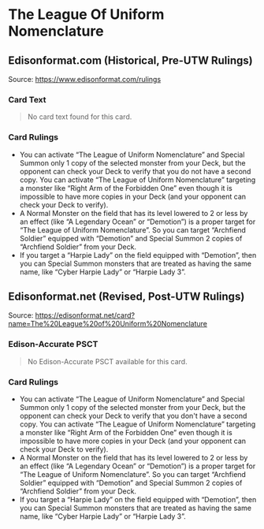 # The League Of Uniform Nomenclature

## Edisonformat.com (Historical, Pre-UTW Rulings)

Source: https://www.edisonformat.com/rulings

### Card Text

> No card text found for this card.

### Card Rulings

*   You can activate “The League of Uniform Nomenclature” and Special Summon only 1 copy of the selected monster from your Deck, but the opponent can check your Deck to verify that you do not have a second copy. You can activate “The League of Uniform Nomenclature” targeting a monster like “Right Arm of the Forbidden One” even though it is impossible to have more copies in your Deck (and your opponent can check your Deck to verify).
*   A Normal Monster on the field that has its level lowered to 2 or less by an effect (like “A Legendary Ocean” or “Demotion”) is a proper target for “The League of Uniform Nomenclature”. So you can target “Archfiend Soldier” equipped with “Demotion” and Special Summon 2 copies of “Archfiend Soldier” from your Deck.
*   If you target a “Harpie Lady” on the field equipped with “Demotion”, then you can Special Summon monsters that are treated as having the same name, like “Cyber Harpie Lady” or “Harpie Lady 3”.

## Edisonformat.net (Revised, Post-UTW Rulings)

Source: https://edisonformat.net/card?name=The%20League%20of%20Uniform%20Nomenclature

### Edison-Accurate PSCT

> No Edison-Accurate PSCT available for this card.

### Card Rulings

*   You can activate “The League of Uniform Nomenclature” and Special Summon only 1 copy of the selected monster from your Deck, but the opponent can check your Deck to verify that you don't have a second copy. You can activate “The League of Uniform Nomenclature” targeting a monster like “Right Arm of the Forbidden One” even though it is impossible to have more copies in your Deck (and your opponent can check your Deck to verify).
*   A Normal Monster on the field that has its level lowered to 2 or less by an effect (like “A Legendary Ocean” or “Demotion”) is a proper target for “The League of Uniform Nomenclature”. So you can target “Archfiend Soldier” equipped with “Demotion” and Special Summon 2 copies of “Archfiend Soldier” from your Deck.
*   If you target a “Harpie Lady” on the field equipped with “Demotion”, then you can Special Summon monsters that are treated as having the same name, like “Cyber Harpie Lady” or “Harpie Lady 3”.
            